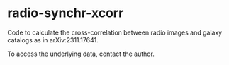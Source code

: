# radio-synchr-xcorr
Code to calculate the cross-correlation between radio images and galaxy catalogs as in arXiv:2311.17641.

To access the underlying data, contact the author.